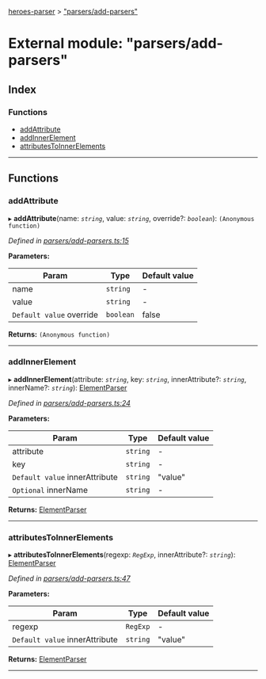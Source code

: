 [heroes-parser](../README.md) > ["parsers/add-parsers"](../modules/_parsers_add_parsers_.md)

# External module: "parsers/add-parsers"

## Index

### Functions

* [addAttribute](_parsers_add_parsers_.md#addattribute)
* [addInnerElement](_parsers_add_parsers_.md#addinnerelement)
* [attributesToInnerElements](_parsers_add_parsers_.md#attributestoinnerelements)

---

## Functions

<a id="addattribute"></a>

###  addAttribute

▸ **addAttribute**(name: *`string`*, value: *`string`*, override?: *`boolean`*): `(Anonymous function)`

*Defined in [parsers/add-parsers.ts:15](https://github.com/joeistas/heroes-parser/blob/3b278f6/src/parsers/add-parsers.ts#L15)*

**Parameters:**

| Param | Type | Default value |
| ------ | ------ | ------ |
| name | `string` | - |
| value | `string` | - |
| `Default value` override | `boolean` | false |

**Returns:** `(Anonymous function)`

___
<a id="addinnerelement"></a>

###  addInnerElement

▸ **addInnerElement**(attribute: *`string`*, key: *`string`*, innerAttribute?: *`string`*, innerName?: *`string`*): [ElementParser](_parsers_index_.md#elementparser)

*Defined in [parsers/add-parsers.ts:24](https://github.com/joeistas/heroes-parser/blob/3b278f6/src/parsers/add-parsers.ts#L24)*

**Parameters:**

| Param | Type | Default value |
| ------ | ------ | ------ |
| attribute | `string` | - |
| key | `string` | - |
| `Default value` innerAttribute | `string` | &quot;value&quot; |
| `Optional` innerName | `string` | - |

**Returns:** [ElementParser](_parsers_index_.md#elementparser)

___
<a id="attributestoinnerelements"></a>

###  attributesToInnerElements

▸ **attributesToInnerElements**(regexp: *`RegExp`*, innerAttribute?: *`string`*): [ElementParser](_parsers_index_.md#elementparser)

*Defined in [parsers/add-parsers.ts:47](https://github.com/joeistas/heroes-parser/blob/3b278f6/src/parsers/add-parsers.ts#L47)*

**Parameters:**

| Param | Type | Default value |
| ------ | ------ | ------ |
| regexp | `RegExp` | - |
| `Default value` innerAttribute | `string` | &quot;value&quot; |

**Returns:** [ElementParser](_parsers_index_.md#elementparser)

___

